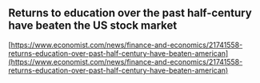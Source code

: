 ## Returns to education over the past half-century have beaten the US stock market
  
  [https://www.economist.com/news/finance-and-economics/21741558-returns-education-over-past-half-century-have-beaten-american](https://www.economist.com/news/finance-and-economics/21741558-returns-education-over-past-half-century-have-beaten-american)